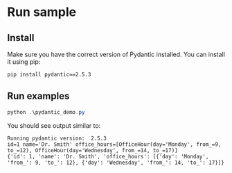 # Run sample

## Install

Make sure you have the correct version of Pydantic installed. You can install it using pip:

```sh
pip install pydantic==2.5.3
```

## Run examples

```powershell
python .\pydantic_demo.py
```

You should see output similar to:

```text
Running pydantic version:  2.5.3
id=1 name='Dr. Smith' office_hours=[OfficeHour(day='Monday', from_=9, to_=12), OfficeHour(day='Wednesday', from_=14, to_=17)]
{'id': 1, 'name': 'Dr. Smith', 'office_hours': [{'day': 'Monday', 'from_': 9, 'to_': 12}, {'day': 'Wednesday', 'from_': 14, 'to_': 17}]}
```
